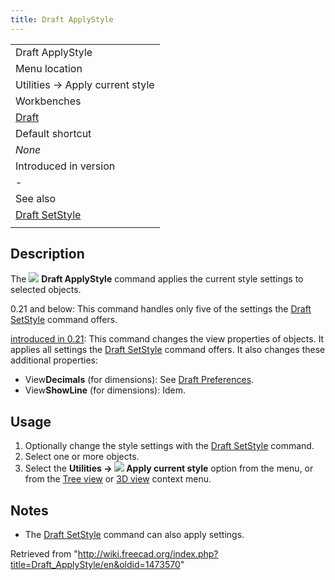 ```yaml
---
title: Draft ApplyStyle
---
```


|                                                    |
| -------------------------------------------------- |
| Draft ApplyStyle                                   |
| Menu location                                      |
| Utilities → Apply current style                    |
| Workbenches                                        |
| [Draft](/Draft_Workbench "Draft Workbench")        |
| Default shortcut                                   |
| _None_                                             |
| Introduced in version                              |
| -                                                  |
| See also                                           |
| [Draft SetStyle](/Draft_SetStyle "Draft SetStyle") |
|                                                    |

## Description

The ![](/images/Draft_ApplyStyle.svg) **Draft ApplyStyle** command applies the current style settings to selected objects.

0.21 and below: This command handles only five of the settings the [Draft SetStyle](/Draft_SetStyle "Draft SetStyle") command offers.

[introduced in 0.21](/Release_notes_0.21 "Release notes 0.21"): This command changes the view properties of objects. It applies all settings the [Draft SetStyle](/Draft_SetStyle "Draft SetStyle") command offers. It also changes these additional properties:

- View**Decimals** (for dimensions): See [Draft Preferences](/Draft_Preferences#Texts_and_dimensions "Draft Preferences").
- View**ShowLine** (for dimensions): Idem.

## Usage

1. Optionally change the style settings with the [Draft SetStyle](/Draft_SetStyle "Draft SetStyle") command.
2. Select one or more objects.
3. Select the **Utilities → ![](/images/Draft_ApplyStyle.svg) Apply current style** option from the menu, or from the [Tree view](/Tree_view "Tree view") or [3D view](/3D_view "3D view") context menu.

## Notes

- The [Draft SetStyle](/Draft_SetStyle "Draft SetStyle") command can also apply settings.

Retrieved from "<http://wiki.freecad.org/index.php?title=Draft_ApplyStyle/en&oldid=1473570>"
